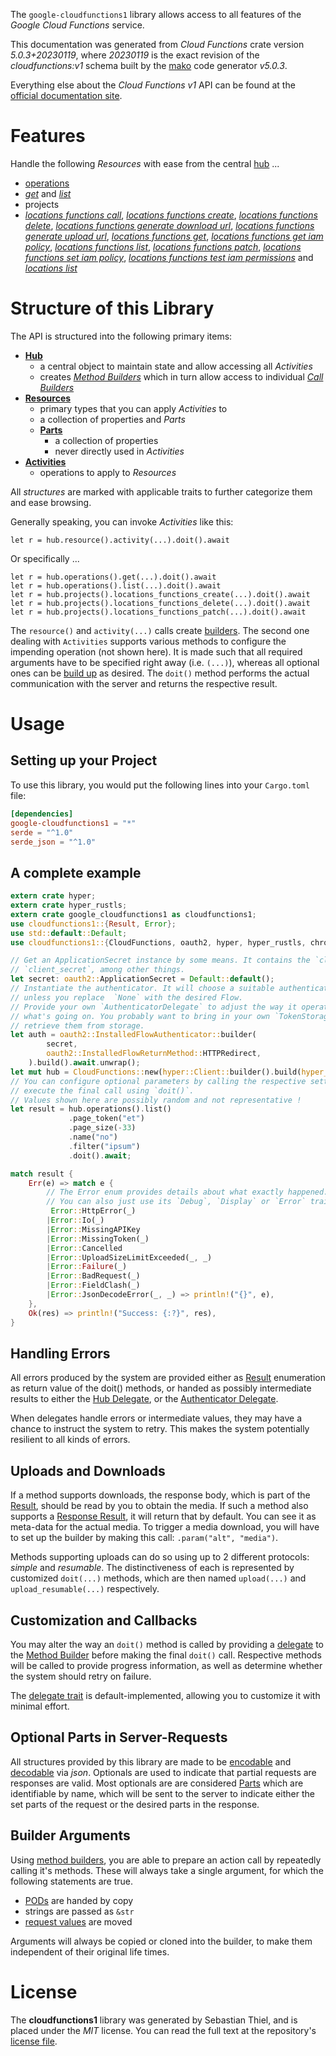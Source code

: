 <!---
DO NOT EDIT !
This file was generated automatically from 'src/generator/templates/api/README.md.mako'
DO NOT EDIT !
-->
The `google-cloudfunctions1` library allows access to all features of the *Google Cloud Functions* service.

This documentation was generated from *Cloud Functions* crate version *5.0.3+20230119*, where *20230119* is the exact revision of the *cloudfunctions:v1* schema built by the [mako](http://www.makotemplates.org/) code generator *v5.0.3*.

Everything else about the *Cloud Functions* *v1* API can be found at the
[official documentation site](https://cloud.google.com/functions).
# Features

Handle the following *Resources* with ease from the central [hub](https://docs.rs/google-cloudfunctions1/5.0.3+20230119/google_cloudfunctions1/CloudFunctions) ... 

* [operations](https://docs.rs/google-cloudfunctions1/5.0.3+20230119/google_cloudfunctions1/api::Operation)
 * [*get*](https://docs.rs/google-cloudfunctions1/5.0.3+20230119/google_cloudfunctions1/api::OperationGetCall) and [*list*](https://docs.rs/google-cloudfunctions1/5.0.3+20230119/google_cloudfunctions1/api::OperationListCall)
* projects
 * [*locations functions call*](https://docs.rs/google-cloudfunctions1/5.0.3+20230119/google_cloudfunctions1/api::ProjectLocationFunctionCallCall), [*locations functions create*](https://docs.rs/google-cloudfunctions1/5.0.3+20230119/google_cloudfunctions1/api::ProjectLocationFunctionCreateCall), [*locations functions delete*](https://docs.rs/google-cloudfunctions1/5.0.3+20230119/google_cloudfunctions1/api::ProjectLocationFunctionDeleteCall), [*locations functions generate download url*](https://docs.rs/google-cloudfunctions1/5.0.3+20230119/google_cloudfunctions1/api::ProjectLocationFunctionGenerateDownloadUrlCall), [*locations functions generate upload url*](https://docs.rs/google-cloudfunctions1/5.0.3+20230119/google_cloudfunctions1/api::ProjectLocationFunctionGenerateUploadUrlCall), [*locations functions get*](https://docs.rs/google-cloudfunctions1/5.0.3+20230119/google_cloudfunctions1/api::ProjectLocationFunctionGetCall), [*locations functions get iam policy*](https://docs.rs/google-cloudfunctions1/5.0.3+20230119/google_cloudfunctions1/api::ProjectLocationFunctionGetIamPolicyCall), [*locations functions list*](https://docs.rs/google-cloudfunctions1/5.0.3+20230119/google_cloudfunctions1/api::ProjectLocationFunctionListCall), [*locations functions patch*](https://docs.rs/google-cloudfunctions1/5.0.3+20230119/google_cloudfunctions1/api::ProjectLocationFunctionPatchCall), [*locations functions set iam policy*](https://docs.rs/google-cloudfunctions1/5.0.3+20230119/google_cloudfunctions1/api::ProjectLocationFunctionSetIamPolicyCall), [*locations functions test iam permissions*](https://docs.rs/google-cloudfunctions1/5.0.3+20230119/google_cloudfunctions1/api::ProjectLocationFunctionTestIamPermissionCall) and [*locations list*](https://docs.rs/google-cloudfunctions1/5.0.3+20230119/google_cloudfunctions1/api::ProjectLocationListCall)




# Structure of this Library

The API is structured into the following primary items:

* **[Hub](https://docs.rs/google-cloudfunctions1/5.0.3+20230119/google_cloudfunctions1/CloudFunctions)**
    * a central object to maintain state and allow accessing all *Activities*
    * creates [*Method Builders*](https://docs.rs/google-cloudfunctions1/5.0.3+20230119/google_cloudfunctions1/client::MethodsBuilder) which in turn
      allow access to individual [*Call Builders*](https://docs.rs/google-cloudfunctions1/5.0.3+20230119/google_cloudfunctions1/client::CallBuilder)
* **[Resources](https://docs.rs/google-cloudfunctions1/5.0.3+20230119/google_cloudfunctions1/client::Resource)**
    * primary types that you can apply *Activities* to
    * a collection of properties and *Parts*
    * **[Parts](https://docs.rs/google-cloudfunctions1/5.0.3+20230119/google_cloudfunctions1/client::Part)**
        * a collection of properties
        * never directly used in *Activities*
* **[Activities](https://docs.rs/google-cloudfunctions1/5.0.3+20230119/google_cloudfunctions1/client::CallBuilder)**
    * operations to apply to *Resources*

All *structures* are marked with applicable traits to further categorize them and ease browsing.

Generally speaking, you can invoke *Activities* like this:

```Rust,ignore
let r = hub.resource().activity(...).doit().await
```

Or specifically ...

```ignore
let r = hub.operations().get(...).doit().await
let r = hub.operations().list(...).doit().await
let r = hub.projects().locations_functions_create(...).doit().await
let r = hub.projects().locations_functions_delete(...).doit().await
let r = hub.projects().locations_functions_patch(...).doit().await
```

The `resource()` and `activity(...)` calls create [builders][builder-pattern]. The second one dealing with `Activities` 
supports various methods to configure the impending operation (not shown here). It is made such that all required arguments have to be 
specified right away (i.e. `(...)`), whereas all optional ones can be [build up][builder-pattern] as desired.
The `doit()` method performs the actual communication with the server and returns the respective result.

# Usage

## Setting up your Project

To use this library, you would put the following lines into your `Cargo.toml` file:

```toml
[dependencies]
google-cloudfunctions1 = "*"
serde = "^1.0"
serde_json = "^1.0"
```

## A complete example

```Rust
extern crate hyper;
extern crate hyper_rustls;
extern crate google_cloudfunctions1 as cloudfunctions1;
use cloudfunctions1::{Result, Error};
use std::default::Default;
use cloudfunctions1::{CloudFunctions, oauth2, hyper, hyper_rustls, chrono, FieldMask};

// Get an ApplicationSecret instance by some means. It contains the `client_id` and 
// `client_secret`, among other things.
let secret: oauth2::ApplicationSecret = Default::default();
// Instantiate the authenticator. It will choose a suitable authentication flow for you, 
// unless you replace  `None` with the desired Flow.
// Provide your own `AuthenticatorDelegate` to adjust the way it operates and get feedback about 
// what's going on. You probably want to bring in your own `TokenStorage` to persist tokens and
// retrieve them from storage.
let auth = oauth2::InstalledFlowAuthenticator::builder(
        secret,
        oauth2::InstalledFlowReturnMethod::HTTPRedirect,
    ).build().await.unwrap();
let mut hub = CloudFunctions::new(hyper::Client::builder().build(hyper_rustls::HttpsConnectorBuilder::new().with_native_roots().https_or_http().enable_http1().build()), auth);
// You can configure optional parameters by calling the respective setters at will, and
// execute the final call using `doit()`.
// Values shown here are possibly random and not representative !
let result = hub.operations().list()
             .page_token("et")
             .page_size(-33)
             .name("no")
             .filter("ipsum")
             .doit().await;

match result {
    Err(e) => match e {
        // The Error enum provides details about what exactly happened.
        // You can also just use its `Debug`, `Display` or `Error` traits
         Error::HttpError(_)
        |Error::Io(_)
        |Error::MissingAPIKey
        |Error::MissingToken(_)
        |Error::Cancelled
        |Error::UploadSizeLimitExceeded(_, _)
        |Error::Failure(_)
        |Error::BadRequest(_)
        |Error::FieldClash(_)
        |Error::JsonDecodeError(_, _) => println!("{}", e),
    },
    Ok(res) => println!("Success: {:?}", res),
}

```
## Handling Errors

All errors produced by the system are provided either as [Result](https://docs.rs/google-cloudfunctions1/5.0.3+20230119/google_cloudfunctions1/client::Result) enumeration as return value of
the doit() methods, or handed as possibly intermediate results to either the 
[Hub Delegate](https://docs.rs/google-cloudfunctions1/5.0.3+20230119/google_cloudfunctions1/client::Delegate), or the [Authenticator Delegate](https://docs.rs/yup-oauth2/*/yup_oauth2/trait.AuthenticatorDelegate.html).

When delegates handle errors or intermediate values, they may have a chance to instruct the system to retry. This 
makes the system potentially resilient to all kinds of errors.

## Uploads and Downloads
If a method supports downloads, the response body, which is part of the [Result](https://docs.rs/google-cloudfunctions1/5.0.3+20230119/google_cloudfunctions1/client::Result), should be
read by you to obtain the media.
If such a method also supports a [Response Result](https://docs.rs/google-cloudfunctions1/5.0.3+20230119/google_cloudfunctions1/client::ResponseResult), it will return that by default.
You can see it as meta-data for the actual media. To trigger a media download, you will have to set up the builder by making
this call: `.param("alt", "media")`.

Methods supporting uploads can do so using up to 2 different protocols: 
*simple* and *resumable*. The distinctiveness of each is represented by customized 
`doit(...)` methods, which are then named `upload(...)` and `upload_resumable(...)` respectively.

## Customization and Callbacks

You may alter the way an `doit()` method is called by providing a [delegate](https://docs.rs/google-cloudfunctions1/5.0.3+20230119/google_cloudfunctions1/client::Delegate) to the 
[Method Builder](https://docs.rs/google-cloudfunctions1/5.0.3+20230119/google_cloudfunctions1/client::CallBuilder) before making the final `doit()` call. 
Respective methods will be called to provide progress information, as well as determine whether the system should 
retry on failure.

The [delegate trait](https://docs.rs/google-cloudfunctions1/5.0.3+20230119/google_cloudfunctions1/client::Delegate) is default-implemented, allowing you to customize it with minimal effort.

## Optional Parts in Server-Requests

All structures provided by this library are made to be [encodable](https://docs.rs/google-cloudfunctions1/5.0.3+20230119/google_cloudfunctions1/client::RequestValue) and 
[decodable](https://docs.rs/google-cloudfunctions1/5.0.3+20230119/google_cloudfunctions1/client::ResponseResult) via *json*. Optionals are used to indicate that partial requests are responses 
are valid.
Most optionals are are considered [Parts](https://docs.rs/google-cloudfunctions1/5.0.3+20230119/google_cloudfunctions1/client::Part) which are identifiable by name, which will be sent to 
the server to indicate either the set parts of the request or the desired parts in the response.

## Builder Arguments

Using [method builders](https://docs.rs/google-cloudfunctions1/5.0.3+20230119/google_cloudfunctions1/client::CallBuilder), you are able to prepare an action call by repeatedly calling it's methods.
These will always take a single argument, for which the following statements are true.

* [PODs][wiki-pod] are handed by copy
* strings are passed as `&str`
* [request values](https://docs.rs/google-cloudfunctions1/5.0.3+20230119/google_cloudfunctions1/client::RequestValue) are moved

Arguments will always be copied or cloned into the builder, to make them independent of their original life times.

[wiki-pod]: http://en.wikipedia.org/wiki/Plain_old_data_structure
[builder-pattern]: http://en.wikipedia.org/wiki/Builder_pattern
[google-go-api]: https://github.com/google/google-api-go-client

# License
The **cloudfunctions1** library was generated by Sebastian Thiel, and is placed 
under the *MIT* license.
You can read the full text at the repository's [license file][repo-license].

[repo-license]: https://github.com/Byron/google-apis-rsblob/main/LICENSE.md

